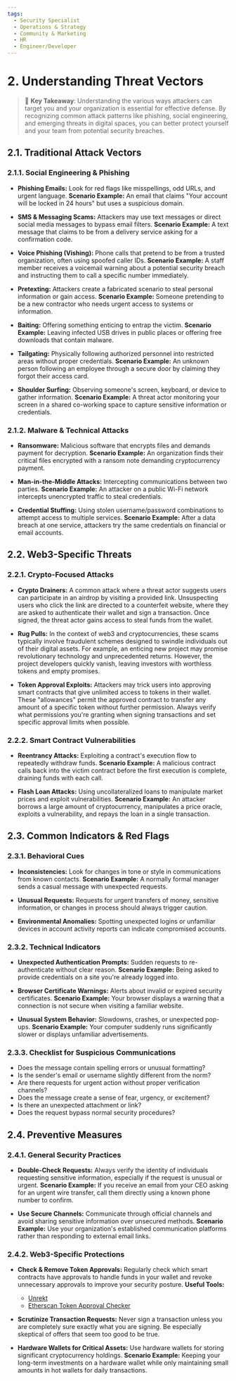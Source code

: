 ```yaml
---
tags:
  - Security Specialist
  - Operations & Strategy
  - Community & Marketing
  - HR
  - Engineer/Developer
---
```


# 2. Understanding Threat Vectors

> 🔑 **Key Takeaway**: Understanding the various ways attackers can target you and your organization is essential for effective defense. By recognizing common attack patterns like phishing, social engineering, and emerging threats in digital spaces, you can better protect yourself and your team from potential security breaches.

## 2.1. Traditional Attack Vectors

### 2.1.1. Social Engineering & Phishing

- **Phishing Emails:**
Look for red flags like misspellings, odd URLs, and urgent language.
**Scenario Example:** An email that claims "Your account will be locked in 24 hours" but uses a suspicious domain.

- **SMS & Messaging Scams:**
Attackers may use text messages or direct social media messages to bypass email filters.
**Scenario Example:** A text message that claims to be from a delivery service asking for a confirmation code.

- **Voice Phishing (Vishing):**
Phone calls that pretend to be from a trusted organization, often using spoofed caller IDs.
**Scenario Example:** A staff member receives a voicemail warning about a potential security breach and instructing them to call a specific number immediately.

- **Pretexting:**
Attackers create a fabricated scenario to steal personal information or gain access.
**Scenario Example:** Someone pretending to be a new contractor who needs urgent access to systems or information.

- **Baiting:**
Offering something enticing to entrap the victim.
**Scenario Example:** Leaving infected USB drives in public places or offering free downloads that contain malware.

- **Tailgating:**
Physically following authorized personnel into restricted areas without proper credentials.
**Scenario Example:** An unknown person following an employee through a secure door by claiming they forgot their access card.

- **Shoulder Surfing:**
Observing someone's screen, keyboard, or device to gather information.
**Scenario Example:** A threat actor monitoring your screen in a shared co-working space to capture sensitive information or credentials.

### 2.1.2. Malware & Technical Attacks

- **Ransomware:**
Malicious software that encrypts files and demands payment for decryption.
**Scenario Example:** An organization finds their critical files encrypted with a ransom note demanding cryptocurrency payment.

- **Man-in-the-Middle Attacks:**
Intercepting communications between two parties.
**Scenario Example:** An attacker on a public Wi-Fi network intercepts unencrypted traffic to steal credentials.

- **Credential Stuffing:**
Using stolen username/password combinations to attempt access to multiple services.
**Scenario Example:** After a data breach at one service, attackers try the same credentials on financial or email accounts.

## 2.2. Web3-Specific Threats

### 2.2.1. Crypto-Focused Attacks

- **Crypto Drainers:**
A common attack where a threat actor suggests users can participate in an airdrop by visiting a provided link. Unsuspecting users who click the link are directed to a counterfeit website, where they are asked to authenticate their wallet and sign a transaction. Once signed, the threat actor gains access to steal funds from the wallet.

- **Rug Pulls:**
In the context of web3 and cryptocurrencies, these scams typically involve fraudulent schemes designed to swindle individuals out of their digital assets. For example, an enticing new project may promise revolutionary technology and unprecedented returns. However, the project developers quickly vanish, leaving investors with worthless tokens and empty promises.

- **Token Approval Exploits:**
Attackers may trick users into approving smart contracts that give unlimited access to tokens in their wallet. These "allowances" permit the approved contract to transfer any amount of a specific token without further permission. Always verify what permissions you're granting when signing transactions and set specific approval limits when possible.

### 2.2.2. Smart Contract Vulnerabilities

- **Reentrancy Attacks:**
Exploiting a contract's execution flow to repeatedly withdraw funds.
**Scenario Example:** A malicious contract calls back into the victim contract before the first execution is complete, draining funds with each call.

- **Flash Loan Attacks:**
Using uncollateralized loans to manipulate market prices and exploit vulnerabilities.
**Scenario Example:** An attacker borrows a large amount of cryptocurrency, manipulates a price oracle, exploits a vulnerability, and repays the loan in a single transaction.

## 2.3. Common Indicators & Red Flags

### 2.3.1. Behavioral Cues

- **Inconsistencies:**
Look for changes in tone or style in communications from known contacts.
**Scenario Example:** A normally formal manager sends a casual message with unexpected requests.

- **Unusual Requests:**
Requests for urgent transfers of money, sensitive information, or changes in process should always trigger caution.

- **Environmental Anomalies:**
Spotting unexpected logins or unfamiliar devices in account activity reports can indicate compromised accounts.

### 2.3.2. Technical Indicators

- **Unexpected Authentication Prompts:**
Sudden requests to re-authenticate without clear reason.
**Scenario Example:** Being asked to provide credentials on a site you're already logged into.

- **Browser Certificate Warnings:**
Alerts about invalid or expired security certificates.
**Scenario Example:** Your browser displays a warning that a connection is not secure when visiting a familiar website.

- **Unusual System Behavior:**
Slowdowns, crashes, or unexpected pop-ups.
**Scenario Example:** Your computer suddenly runs significantly slower or displays unfamiliar advertisements.

### 2.3.3. Checklist for Suspicious Communications

- Does the message contain spelling errors or unusual formatting?
- Is the sender's email or username slightly different from the norm?
- Are there requests for urgent action without proper verification channels?
- Does the message create a sense of fear, urgency, or excitement?
- Is there an unexpected attachment or link?
- Does the request bypass normal security procedures?

## 2.4. Preventive Measures

### 2.4.1. General Security Practices

- **Double-Check Requests:**
Always verify the identity of individuals requesting sensitive information, especially if the request is unusual or urgent.
**Scenario Example:** If you receive an email from your CEO asking for an urgent wire transfer, call them directly using a known phone number to confirm.

- **Use Secure Channels:**
Communicate through official channels and avoid sharing sensitive information over unsecured methods.
**Scenario Example:** Use your organization's established communication platforms rather than responding to external email links.

### 2.4.2. Web3-Specific Protections

- **Check & Remove Token Approvals:**
Regularly check which smart contracts have approvals to handle funds in your wallet and revoke unnecessary approvals to improve your security posture.
**Useful Tools:**
  - [Unrekt](https://app.unrekt.net/)
  - [Etherscan Token Approval Checker](https://etherscan.io/tokenapprovalchecker)

- **Scrutinize Transaction Requests:**
Never sign a transaction unless you are completely sure exactly what you are signing. Be especially skeptical of offers that seem too good to be true.

- **Hardware Wallets for Critical Assets:**
Use hardware wallets for storing significant cryptocurrency holdings.
**Scenario Example:** Keeping your long-term investments on a hardware wallet while only maintaining small amounts in hot wallets for daily transactions.